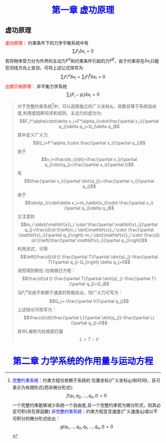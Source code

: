 # <center><span style="color:blue">第一章 虚功原理</span></center> 
## 虚功原理
<span style='color:red'>虚功原理：</span>
约束条件下的力学平衡系统中有
$$ \sum_{i}F_i\delta x_i=0 $$ 
若将物体受力分为外界的主动力$F^\alpha$和约束条件引起的力$F^\beta$，由于约束存在$\delta x_i$只能在切线方向上变动，可将上述公式改写为$$\sum_{i}F_i^\alpha\delta x_i=\sum_{i}F_i^\beta\delta x_i=0$$
<span style='color:red'>达朗贝格原理：</span>
非平衡力学系统
    $$\sum_{i}(F_i-\dot p_i)\delta x_i=0$$

> 对于完整约束系统[^1]中，可以选取独立的广义坐标$q_i$，其数目等于系统自由度,利用爱因斯坦求和规则，主动力的虚功为:
$$F_i^\alpha\cdot\delta x_i=F^\alpha_i\cdot\frac{\partial x_i}{\partial q_j}\delta q_j=Q_j\delta q_j$$
其中定义广义力$$Q_j=F^\alpha_i\cdot \frac{\partial x_i}{\partial q_j}$$
由于$$v_i=\frac{dx_i}{dt}=\frac{\partial x_i}{\partial q_j}\dot{q_j}+\frac{\partial x_i}{\partial t}$$
有$$\frac{\partial v_i}{\partial \dot{q_j}}=\frac{\partial x_i}{\partial q_j}$$
由于
$$\dot{p_i}\cdot\delta x_i=m_i\ddot{x_i}\cdot \frac{\partial x_i}{\partial q_j}\delta q_j$$
又注意到$$m_i \ddot{\mathbf{x}}_i \cdot \frac{\partial \mathbf{x}_i}{\partial q_j}=\frac{d}{d t}\left(m_i \dot{\mathbf{x}}_i \cdot \frac{\partial \mathbf{x}_i}{\partial q_j}\right)-m_i \dot{\mathbf{x}}_i \cdot \frac{d}{d t}\left(\frac{\partial \mathbf{x}_i}{\partial q_j}\right)$$
利用该式，可得
$$\left[\frac{d}{d t} \frac{\partial T}{\partial \dot{q}_j}-\frac{\partial T}{\partial q_j}-Q_j\right] \delta q_j=0$$
进而得到欧拉-拉格朗日方程：$$\frac{d}{d t} \frac{\partial T}{\partial \dot{q}_j}-\frac{\partial T}{\partial q_j}=Q_j$$
当$F_i^\alpha$仅由不依赖于速度的势能给出，则广义力可写为：$$Q_j=-\frac{\partial V}{\partial q_j}$$上述结论可改写为：$$\frac{d}{dt}\frac{\partial L}{\partial \dot{q_j}}-\frac{\partial L}{\partial q_j}=0$$
其中L被称为拉格朗日量$$L=T-V$$

# <center><span style="color:blue">第二章 力学系统的作用量与运动方程</span></center> 





[^1]:<span style='color:blue'>完整约束系统：</span>约束方程仅依赖于系统的 位置坐标(广义坐标$q_i$)和时间t，且可表示为有限形式(而非微分形式):
$$f(q_1,q_2,…,q_n,t)=0$$
一个完整约束能够减少系统一个自由度,且一个完整约束若为微分形式，则其必定可积(存在原函数)
<span style='color:blue'>非完整约束系统：</span>约束方程显含速度(广义速度$\dot q_i$)或以不可积分的微分形式给出：
$$g(q_1,…,q_n,\dot q_1,…,\dot q_n,t)=0$$
[^2]:
[^3]:
[^4]: